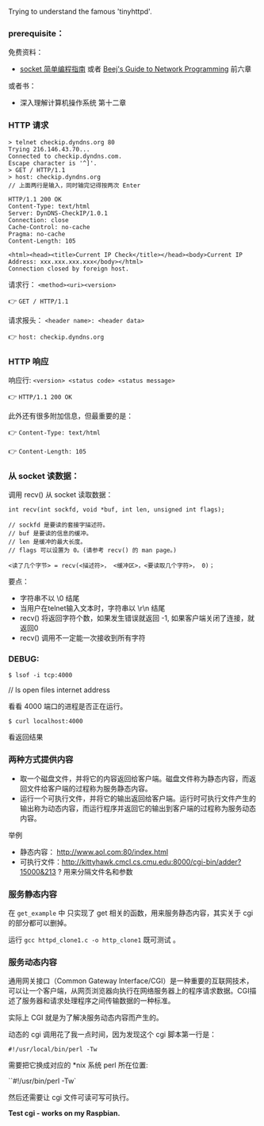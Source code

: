 

Trying to understand the famous 'tinyhttpd'.

### prerequisite：


免费资料：

- [socket 简单编程指南](https://www.cnblogs.com/life2refuel/p/5240175.html#undefined) 或者 [Beej's Guide to Network Programming](https://beej.us/guide/bgnet/) 前六章

或者书：

- 深入理解计算机操作系统 第十二章

### HTTP 请求

```
> telnet checkip.dyndns.org 80
Trying 216.146.43.70...
Connected to checkip.dyndns.com.
Escape character is '^]'.
> GET / HTTP/1.1
> host: checkip.dyndns.org
// 上面两行是输入，同时输完记得按两次 Enter

HTTP/1.1 200 OK
Content-Type: text/html
Server: DynDNS-CheckIP/1.0.1
Connection: close
Cache-Control: no-cache
Pragma: no-cache
Content-Length: 105

<html><head><title>Current IP Check</title></head><body>Current IP Address: xxx.xxx.xxx.xxx</body></html>
Connection closed by foreign host.
```

请求行： `<method><uri><version> `

👉 `GET / HTTP/1.1`

请求报头： `<header name>: <header data>`

👉 `host: checkip.dyndns.org`



### HTTP 响应


响应行: `<version> <status code> <status message>`

👉 `HTTP/1.1 200 OK`


此外还有很多附加信息，但最重要的是：

👉 `Content-Type: text/html`

👉 `Content-Length: 105`

### 从 socket 读数据：

调用 recv() 从 socket 读取数据：

```
int recv(int sockfd, void *buf, int len, unsigned int flags);

// sockfd 是要读的套接字描述符。
// buf 是要读的信息的缓冲。
// len 是缓冲的最大长度。
// flags 可以设置为 0。(请参考 recv() 的 man page。)

<读了几个字节> = recv(<描述符>， <缓冲区>，<要读取几个字符>， 0)；
```

要点：

- 字符串不以 \0 结尾
- 当用户在telnet输入文本时，字符串以 \r\n 结尾
- recv() 将返回字符个数，如果发生错误就返回 -1, 如果客户端关闭了连接，就返回0
- recv() 调用不一定能一次接收到所有字符

### DEBUG:

`$ lsof -i tcp:4000`

// ls open files internet address

看看 4000 端口的进程是否正在运行。

`$ curl localhost:4000`

看返回结果



### 两种方式提供内容



- 取一个磁盘文件，并将它的内容返回给客户端。磁盘文件称为静态内容，而返回文件给客户端的过程称为服务静态内容。
- 运行一个可执行文件，并将它的输出返回给客户端。运行时可执行文件产生的输出称为动态内容，而运行程序并返回它的输出到客户端的过程称为服务动态内容。

举例

- 静态内容： http://www.aol.com:80/index.html
- 可执行文件：http://kittyhawk.cmcl.cs.cmu.edu:8000/cgi-bin/adder?15000&213  ? 用来分隔文件名和参数



### 服务静态内容



在 `get_example` 中 只实现了 get 相关的函数，用来服务静态内容，其实关于 cgi 的部分都可以删掉。

运行 `gcc httpd_clone1.c -o http_clone1` 既可测试 。



### 服务动态内容



通用网关接口（Common Gateway Interface/CGI）是一种重要的互联网技术，可以让一个客户端，从网页浏览器向执行在网络服务器上的程序请求数据。CGI描述了服务器和请求处理程序之间传输数据的一种标准。

实际上 CGI 就是为了解决服务动态内容而产生的。


动态的 cgi 调用花了我一点时间，因为发现这个 cgi 脚本第一行是：

`#!/usr/local/bin/perl -Tw`

需要把它换成对应的 *nix 系统 perl 所在位置:

``#!/usr/bin/perl -Tw`

然后还需要让 cgi 文件可读可写可执行。



**Test cgi - works on my Raspbian.**



